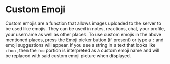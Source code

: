 # Custom Emoji
Custom emojis are a function that allows images uploaded to the server to be used like emojis. They can be used in notes, reactions, chat, your profile, your username as well as other places. To use custom emojis in the above mentioned places, press the Emoji picker button (if present) or type a `:` and emoji suggestions will appear. If you see a string in a text that looks like `:foo:`, then the `foo` portion is interpreted as a custom emoji name and will be replaced with said custom emoji picture when displayed.
